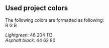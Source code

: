 Used project colors
---

The following colors are formatted as following:  
R G B

*Lightgreen*: 46 204 113  
*Asphalt black*: 44 62 80  

